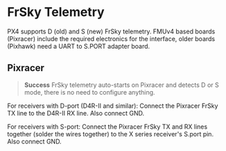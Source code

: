 # FrSky Telemetry

PX4 supports D (old) and S (new) FrSky telemetry. FMUv4 based boards
(Pixracer) include the required electronics for the interface, older
boards (Pixhawk) need a UART to S.PORT adapter board.

## Pixracer

> **Success** FrSky telemetry auto-starts on Pixracer and
  detects D or S mode, there is no need to configure anything.

For receivers with D-port (D4R-II and similar): Connect the Pixracer
FrSky TX line to the D4R-II RX line. Also connect GND.

For receivers with S-port: Connect the Pixracer FrSky TX and RX lines
together (solder the wires together) to the X series receiver's S.port
pin. Also connect GND.

